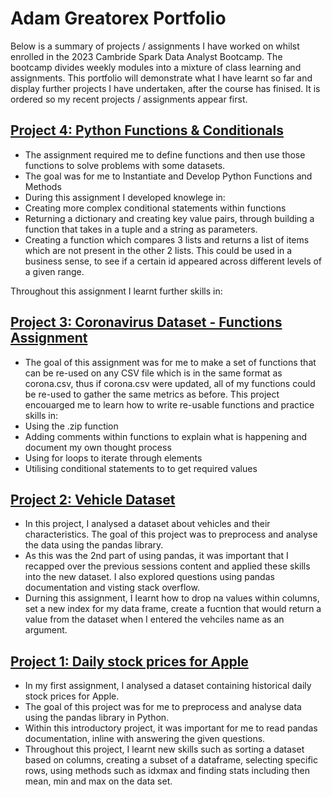 # Adam Greatorex Portfolio

Below is a summary of projects / assignments I have worked on whilst enrolled in the 2023 Cambride Spark Data Analyst Bootcamp. The bootcamp divides weekly modules into a mixture of class learning and assignments. This portfolio will demonstrate what I have learnt so far and display further projects I have undertaken, after the course has finised.  It is ordered so my recent projects / assignments appear first.

## [Project 4: Python Functions & Conditionals](https://github.com/adamgreatorex01/portfolio/blob/main/functions%20and%20conditionals%20assignment.ipynb)
- The assignment required me to define functions and then use those functions to solve problems with some datasets.
- The goal was for me to Instantiate and Develop Python Functions and Methods
- During this assignment I developed knowlege in:
- Creating more complex conditional statements within functions
- Returning a dictionary and creating key value pairs, through building a function that takes in a tuple and a string as parameters.
- Creating a function which compares 3 lists and returns a list of items which are not present in the other 2 lists. This could be used in a business sense, to see if a certain id appeared across different levels of a given range.

Throughout this assignment I learnt further skills in:
## [Project 3: Coronavirus Dataset - Functions Assignment](https://github.com/adamgreatorex01/portfolio/blob/main/functions%20coronavirus%20data%20set.ipynb)
- The goal of this assignment was for me to make a set of functions that can be re-used on any CSV file which is in the same format as corona.csv, thus if corona.csv were updated, all of my functions could be re-used to gather the same metrics as before. This project encouarged me to learn how to write re-usable functions and practice skills in:
- Using the .zip function
- Adding comments within functions to explain what is happening and document my own thought process
- Using for loops to iterate through elements
- Utilising conditional statements to to get required values

## [Project 2: Vehicle Dataset](https://github.com/adamgreatorex01/portfolio/blob/main/Vehicle%20Dataset.ipynb) 
- In this project, I analysed a dataset about vehicles and their characteristics. The goal of this project was to preprocess and analyse the data using the pandas library. 
- As this was the 2nd part of using pandas, it was important that I recapped over the previous sessions content and applied these skills into the new dataset. I also explored questions using pandas documentation and visting stack overflow.
- Durning this assignment, I learnt how to drop na values within columns, set a new index for my data frame, create a fucntion that would return a value from the dataset when I entered the vehciles name as an argument.

## [Project 1: Daily stock prices for Apple](https://github.com/adamgreatorex01/portfolio/blob/main/stock%20analysis.ipynb)
- In my first assignment, I analysed a dataset containing historical daily stock prices for Apple.
- The goal of this project was for me to preprocess and analyse data using the pandas library in Python. 
- Within this introductory project, it was important for me to read pandas documentation, inline with answering the given questions. 
- Throughout this project, I learnt new skills such as sorting a dataset based on columns, creating a subset of a dataframe, selecting specific rows, using methods such as idxmax and finding stats including then mean, min and max on the data set. 


